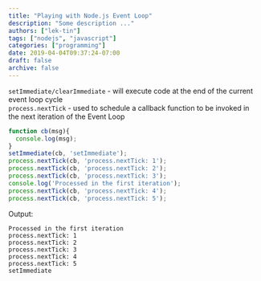 ```yaml
---
title: "Playing with Node.js Event Loop"
description: "Some description ..."
authors: ["lek-tin"]
tags: ["nodejs", "javascript"]
categories: ["programming"]
date: 2019-04-04T09:37:24-07:00
draft: false
archive: false
---
```

`setImmediate/clearImmediate` - will execute code at the end of the current event loop cycle  
`process.nextTick` - used to schedule a callback function to be invoked in the next iteration of the Event Loop  
```javascript
function cb(msg){
  console.log(msg);
}
setImmediate(cb, 'setImmediate');
process.nextTick(cb, 'process.nextTick: 1');
process.nextTick(cb, 'process.nextTick: 2');
process.nextTick(cb, 'process.nextTick: 3');
console.log('Processed in the first iteration');
process.nextTick(cb, 'process.nextTick: 4');
process.nextTick(cb, 'process.nextTick: 5');
```
Output:
```
Processed in the first iteration
process.nextTick: 1
process.nextTick: 2
process.nextTick: 3
process.nextTick: 4
process.nextTick: 5
setImmediate
```